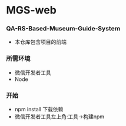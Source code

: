 # MGS-web

### QA-RS-Based-Museum-Guide-System
- 本仓库包含项目的前端

### 所需环境
- 微信开发者工具
- Node

### 开始
- npm install 下载依赖
- 微信开发者工具左上角:工具->构建npm
